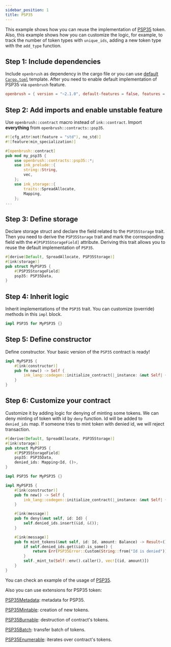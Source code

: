 ```yaml
---
sidebar_position: 1
title: PSP35
---
```


This example shows how you can reuse the implementation of [PSP35](https://github.com/Supercolony-net/openbrush-contracts/tree/main/contracts/token/psp35) token. Also, this example shows how you can customize the logic, for example, to track the number of token types with `unique_ids`, adding a new token type with the `add_type` function.

## Step 1: Include dependencies

Include `openbrush` as dependency in the cargo file or you can use [default `Cargo.toml`](/smart-contracts/overview#the-default-toml-of-your-project-with-openbrush) template.
After you need to enable default implementation of PSP35 via `openbrush` feature.

```toml
openbrush = { version = "~2.1.0", default-features = false, features = ["psp35"] }
```

## Step 2: Add imports and enable unstable feature

Use `openbrush::contract` macro instead of `ink::contract`. Import **everything** from `openbrush::contracts::psp35`.

```rust
#![cfg_attr(not(feature = "std"), no_std)]
#![feature(min_specialization)]

#[openbrush::contract]
pub mod my_psp35 {
    use openbrush::contracts::psp35::*;
    use ink_prelude::{
        string::String,
        vec,
    };
    use ink_storage::{
        traits::SpreadAllocate,
        Mapping,
    };
...
```

## Step 3: Define storage

Declare storage struct and declare the field related to the `PSP35Storage` trait. Then you need to derive the `PSP35Storage` trait and mark the corresponding field with the `#[PSP35StorageField]` attribute. Deriving this trait allows you to reuse the default implementation of `PSP35`.

```rust
#[derive(Default, SpreadAllocate, PSP35Storage)]
#[ink(storage)]
pub struct MyPSP35 {
    #[PSP35StorageField]
    psp35: PSP35Data,
}
```

## Step 4: Inherit logic

Inherit implementations of the `PSP35` trait. You can customize (override) methods in this `impl` block.

```rust
impl PSP35 for MyPSP35 {}
```

## Step 5: Define constructor

Define constructor. Your basic version of the `PSP35` contract is ready!

```rust
impl MyPSP35 {
    #[ink(constructor)]
    pub fn new() -> Self {
        ink_lang::codegen::initialize_contract(|_instance: &mut Self| {})
    }
}
```

## Step 6: Customize your contract

Customize it by adding logic for denying of minting some tokens. 
We can deny minting of token with id by `deny` function.
Id will be added to `denied_ids` map.
If someone tries to mint token with denied id, we will reject transaction.

```rust
#[derive(Default, SpreadAllocate, PSP35Storage)]
#[ink(storage)]
pub struct MyPSP35 {
    #[PSP35StorageField]
    psp35: PSP35Data,
    denied_ids: Mapping<Id, ()>,
}

impl PSP35 for MyPSP35 {}

impl MyPSP35 {
    #[ink(constructor)]
    pub fn new() -> Self {
        ink_lang::codegen::initialize_contract(|_instance: &mut Self| {})
    }

    #[ink(message)]
    pub fn deny(&mut self, id: Id) {
        self.denied_ids.insert(&id, &());
    }

    #[ink(message)]
    pub fn mint_tokens(&mut self, id: Id, amount: Balance) -> Result<(), PSP35Error> {
        if self.denied_ids.get(&id).is_some() {
            return Err(PSP35Error::Custom(String::from("Id is denied")))
        }
        self._mint_to(Self::env().caller(), vec![(id, amount)])
    }
}
```
You can check an example of the usage of [PSP35](https://github.com/Supercolony-net/openbrush-contracts/tree/main/examples/psp35).

Also you can use extensions for PSP35 token:

[PSP35Metadata](/smart-contracts/PSP35/extensions/metadata): metadata for PSP35.

[PSP35Mintable](/smart-contracts/PSP35/extensions/mintable): creation of new tokens.

[PSP35Burnable](/smart-contracts/PSP35/extensions/burnable): destruction of contract's tokens.

[PSP35Batch](/smart-contracts/PSP35/extensions/batch): transfer batch of tokens.

[PSP35Enumerable](/smart-contracts/PSP35/extensions/enumerable): iterates over contract's tokens.